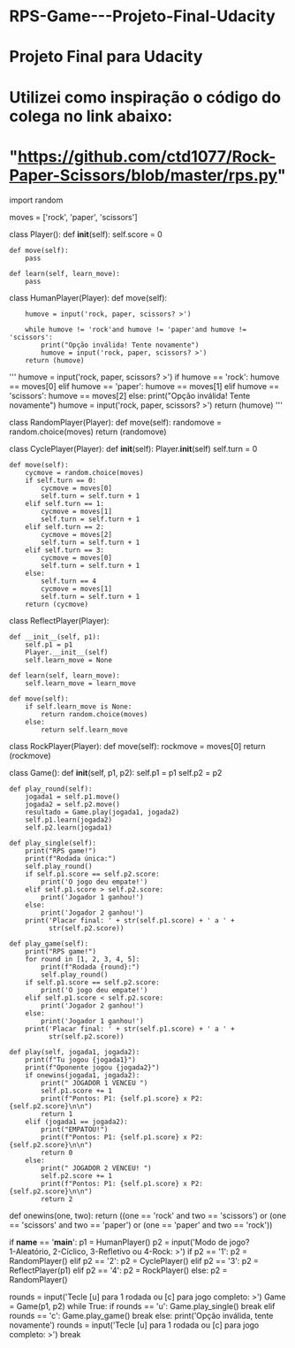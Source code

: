 # RPS-Game---Projeto-Final-Udacity
# Projeto Final para Udacity
# Utilizei como inspiração o código do colega no link abaixo:
# "https://github.com/ctd1077/Rock-Paper-Scissors/blob/master/rps.py"

import random

moves = ['rock', 'paper', 'scissors']


class Player():
    def __init__(self):
        self.score = 0

    def move(self):
        pass

    def learn(self, learn_move):
        pass


class HumanPlayer(Player):
    def move(self):

        humove = input('rock, paper, scissors? >')

        while humove != 'rock'and humove != 'paper'and humove != 'scissors':
            print("Opção inválida! Tente novamente")
            humove = input('rock, paper, scissors? >')
        return (humove)


'''
        humove = input('rock, paper, scissors? >')
        if humove == 'rock':
            humove == moves[0]
        elif humove == 'paper':
            humove == moves[1]
        elif humove == 'scissors':
            humove == moves[2]
        else:
            print("Opção inválida! Tente novamente")
            humove = input('rock, paper, scissors? >')
        return (humove)
'''


class RandomPlayer(Player):
    def move(self):
        randomove = random.choice(moves)
        return (randomove)


class CyclePlayer(Player):
    def __init__(self):
        Player.__init__(self)
        self.turn = 0

    def move(self):
        cycmove = random.choice(moves)
        if self.turn == 0:
            cycmove = moves[0]
            self.turn = self.turn + 1
        elif self.turn == 1:
            cycmove = moves[1]
            self.turn = self.turn + 1
        elif self.turn == 2:
            cycmove = moves[2]
            self.turn = self.turn + 1
        elif self.turn == 3:
            cycmove = moves[0]
            self.turn = self.turn + 1
        else:
            self.turn == 4
            cycmove = moves[1]
            self.turn = self.turn + 1
        return (cycmove)


class ReflectPlayer(Player):

    def __init__(self, p1):
        self.p1 = p1
        Player.__init__(self)
        self.learn_move = None

    def learn(self, learn_move):
        self.learn_move = learn_move

    def move(self):
        if self.learn_move is None:
            return random.choice(moves)
        else:
            return self.learn_move


class RockPlayer(Player):
    def move(self):
        rockmove = moves[0]
        return (rockmove)


class Game():
    def __init__(self, p1, p2):
        self.p1 = p1
        self.p2 = p2

    def play_round(self):
        jogada1 = self.p1.move()
        jogada2 = self.p2.move()
        resultado = Game.play(jogada1, jogada2)
        self.p1.learn(jogada2)
        self.p2.learn(jogada1)

    def play_single(self):
        print("RPS game!")
        print(f"Rodada única:")
        self.play_round()
        if self.p1.score == self.p2.score:
            print('O jogo deu empate!')
        elif self.p1.score > self.p2.score:
            print('Jogador 1 ganhou!')
        else:
            print('Jogador 2 ganhou!')
        print('Placar final: ' + str(self.p1.score) + ' a ' +
              str(self.p2.score))

    def play_game(self):
        print("RPS game!")
        for round in [1, 2, 3, 4, 5]:
            print(f"Rodada {round}:")
            self.play_round()
        if self.p1.score == self.p2.score:
            print('O jogo deu empate!')
        elif self.p1.score < self.p2.score:
            print('Jogador 2 ganhou!')
        else:
            print('Jogador 1 ganhou!')
        print('Placar final: ' + str(self.p1.score) + ' a ' +
              str(self.p2.score))

    def play(self, jogada1, jogada2):
        print(f"Tu jogou {jogada1}")
        print(f"Oponente jogou {jogada2}")
        if onewins(jogada1, jogada2):
            print(" JOGADOR 1 VENCEU ")
            self.p1.score += 1
            print(f"Pontos: P1: {self.p1.score} x P2: {self.p2.score}\n\n")
            return 1
        elif (jogada1 == jogada2):
            print("EMPATOU!")
            print(f"Pontos: P1: {self.p1.score} x P2: {self.p2.score}\n\n")
            return 0
        else:
            print(" JOGADOR 2 VENCEU! ")
            self.p2.score += 1
            print(f"Pontos: P1: {self.p1.score} x P2: {self.p2.score}\n\n")
            return 2


def onewins(one, two):
    return ((one == 'rock' and two == 'scissors') or
            (one == 'scissors' and two == 'paper') or
            (one == 'paper' and two == 'rock'))


if __name__ == '__main__':
    p1 = HumanPlayer()
    p2 = input('Modo de jogo?\
   1-Aleatório, 2-Cíclico, 3-Refletivo ou 4-Rock: >')
if p2 == '1':
    p2 = RandomPlayer()
elif p2 == '2':
    p2 = CyclePlayer()
elif p2 == '3':
    p2 = ReflectPlayer(p1)
elif p2 == '4':
    p2 = RockPlayer()
else:
    p2 = RandomPlayer()

rounds = input('Tecle [u] para 1 rodada ou [c] para jogo completo: >')
Game = Game(p1, p2)
while True:
    if rounds == 'u':
        Game.play_single()
        break
    elif rounds == 'c':
        Game.play_game()
        break
    else:
        print('Opção inválida, tente novamente')
        rounds = input('Tecle [u] para 1 rodada ou [c] para jogo completo: >')
        break


